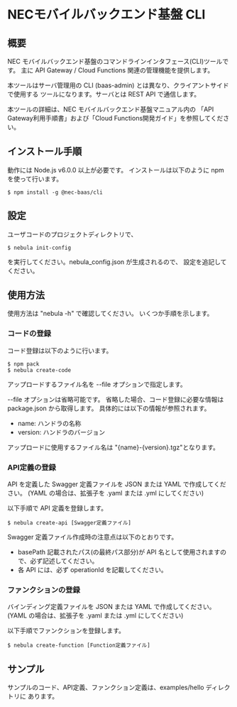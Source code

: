 NECモバイルバックエンド基盤 CLI
===============================

概要
----

NEC モバイルバックエンド基盤のコマンドラインインタフェース(CLI)ツールです。
主に API Gateway / Cloud Functions 関連の管理機能を提供します。

本ツールはサーバ管理用の CLI (baas-admin) とは異なり、クライアントサイドで使用する
ツールになります。サーバとは REST API で通信します。

本ツールの詳細は、NEC モバイルバックエンド基盤マニュアル内の
「API Gateway利用手順書」および「Cloud Functions開発ガイド」を参照してください。

インストール手順
----------------

動作には Node.js v6.0.0 以上が必要です。
インストールは以下のように npm を使って行います。

    $ npm install -g @nec-baas/cli

設定
----

ユーザコードのプロジェクトディレクトリで、
 
    $ nebula init-config

を実行してください。nebula_config.json が生成されるので、
設定を追記してください。

使用方法
--------

使用方法は "nebula -h" で確認してください。
いくつか手順を示します。

### コードの登録

コード登録は以下のように行います。

    $ npm pack
    $ nebula create-code

アップロードするファイル名を --file オプションで指定します。

--file オプションは省略可能です。
省略した場合、コード登録に必要な情報は package.json から取得します。
具体的には以下の情報が参照されます。

* name: ハンドラの名称
* version: ハンドラのバージョン

アップロードに使用するファイル名は "{name}-{version}.tgz"となります。

### API定義の登録

API を定義した Swagger 定義ファイルを JSON または YAML で作成してください。
(YAML の場合は、拡張子を .yaml または .yml にしてください)

以下手順で API 定義を登録します。

    $ nebula create-api [Swagger定義ファイル]

Swagger 定義ファイル作成時の注意点は以下のとおりです。

* basePath 記載されたパス(の最終パス部分)が API 名として使用されますので、必ず記述してください。
* 各 API には、必ず operationId を記載してください。

### ファンクションの登録

バインディング定義ファイルを JSON または YAML で作成してください。
(YAML の場合は、拡張子を .yaml または .yml にしてください)

以下手順でファンクションを登録します。

    $ nebula create-function [Function定義ファイル] 

サンプル
--------

サンプルのコード、API定義、ファンクション定義は、examples/hello ディレクトリに
あります。
